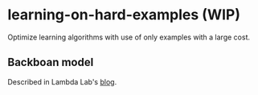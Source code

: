 # learning-on-hard-examples (WIP)

Optimize learning algorithms with use of only examples with a large cost.

## Backboan model

Described in Lambda Lab's [blog](https://lambdalabs.com/blog/resnet9-train-to-94-cifar10-accuracy-in-100-seconds).
